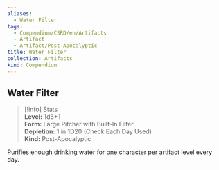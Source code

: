 ```yaml
---
aliases:
  - Water Filter
tags:
  - Compendium/CSRD/en/Artifacts
  - Artifact
  - Artifact/Post-Apocalyptic
title: Water Filter
collection: Artifacts
kind: Compendium
---
```

## Water Filter  
>[!info] Stats  
> **Level:** 1d6+1  
> **Form:** Large Pitcher with Built-In Filter  
> **Depletion:** 1 in 1D20 (Check Each Day Used)  
> **Kind:** Post-Apocalyptic
  
Purifies enough drinking water for one character per artifact level every day.